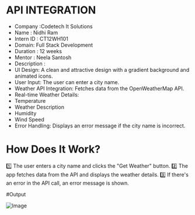 # API INTEGRATION
* Company :Codetech It Solutions
* Name : Nidhi Ram
* Intern ID : CT12WH101
* Domain: Full Stack Development
* Duration : 12 weeks
* Mentor : Neela Santosh
* Description :
* UI Design: A clean and attractive design with a gradient background and animated icons.
* User Input: The user can enter a city name.
* Weather API Integration: Fetches data from the OpenWeatherMap API.
* Real-time Weather Details:
* Temperature
* Weather Description
* Humidity
* Wind Speed
* Error Handling: Displays an error message if the city name is incorrect.
# How Does It Work?
1️⃣ The user enters a city name and clicks the "Get Weather" button.
2️⃣ The app fetches data from the API and displays the weather details.
3️⃣ If there's an error in the API call, an error message is shown.

#Output

![Image](https://github.com/user-attachments/assets/923ea5df-ffaa-403d-a1cc-6b31aaaa1dba)

